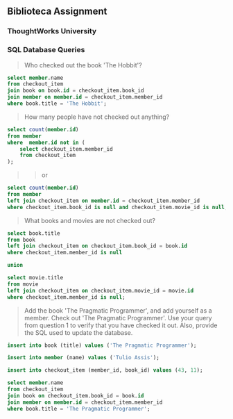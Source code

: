 ## Biblioteca Assignment
### ThoughtWorks University


### SQL Database Queries

> Who checked out the book 'The Hobbit'?

```sql
select member.name
from checkout_item
join book on book.id = checkout_item.book_id 
join member on member.id = checkout_item.member_id
where book.title = 'The Hobbit';
```

> How many people have not checked out anything?

```sql
select count(member.id)
from member 
where  member.id not in (
	select checkout_item.member_id
	from checkout_item
);
```
>> or

```sql
select count(member.id)
from member
left join checkout_item on member.id = checkout_item.member_id
where checkout_item.book_id is null and checkout_item.movie_id is null;
```

> What books and movies are not checked out?

```sql
select book.title
from book
left join checkout_item on checkout_item.book_id = book.id
where checkout_item.member_id is null

union 

select movie.title
from movie
left join checkout_item on checkout_item.movie_id = movie.id
where checkout_item.member_id is null;
```

> Add the book 'The Pragmatic Programmer', and add yourself as a member. Check out 'The Pragmatic Programmer'. Use your query from question 1 to verify that you have checked it out. Also, provide the SQL used to update the database.

```sql
insert into book (title) values ('The Pragmatic Programmer');
```

```sql
insert into member (name) values ('Tulio Assis');
```

```sql
insert into checkout_item (member_id, book_id) values (43, 11);
```

```sql
select member.name
from checkout_item
join book on checkout_item.book_id = book.id 
join member on member.id = checkout_item.member_id
where book.title = 'The Pragmatic Programmer';
```
